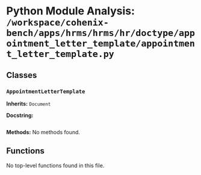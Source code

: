 # Python Module Analysis: `/workspace/cohenix-bench/apps/hrms/hrms/hr/doctype/appointment_letter_template/appointment_letter_template.py`

## Classes

### `AppointmentLetterTemplate`
**Inherits:** `Document`


**Docstring:**
```

```

**Methods:**
No methods found.




## Functions

No top-level functions found in this file.

